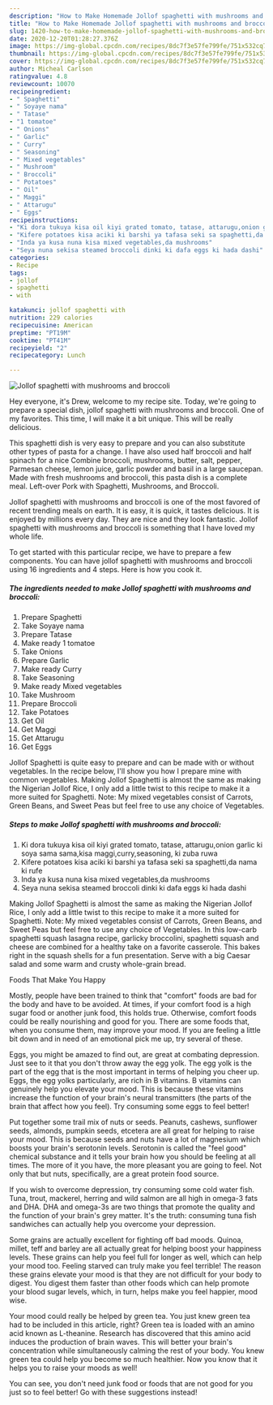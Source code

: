 ```yaml
---
description: "How to Make Homemade Jollof spaghetti with mushrooms and broccoli"
title: "How to Make Homemade Jollof spaghetti with mushrooms and broccoli"
slug: 1420-how-to-make-homemade-jollof-spaghetti-with-mushrooms-and-broccoli
date: 2020-12-20T01:28:27.376Z
image: https://img-global.cpcdn.com/recipes/8dc7f3e57fe799fe/751x532cq70/jollof-spaghetti-with-mushrooms-and-broccoli-recipe-main-photo.jpg
thumbnail: https://img-global.cpcdn.com/recipes/8dc7f3e57fe799fe/751x532cq70/jollof-spaghetti-with-mushrooms-and-broccoli-recipe-main-photo.jpg
cover: https://img-global.cpcdn.com/recipes/8dc7f3e57fe799fe/751x532cq70/jollof-spaghetti-with-mushrooms-and-broccoli-recipe-main-photo.jpg
author: Micheal Carlson
ratingvalue: 4.8
reviewcount: 10070
recipeingredient:
- " Spaghetti"
- " Soyaye nama"
- " Tatase"
- "1 tomatoe"
- " Onions"
- " Garlic"
- " Curry"
- " Seasoning"
- " Mixed vegetables"
- " Mushroom"
- " Broccoli"
- " Potatoes"
- " Oil"
- " Maggi"
- " Attarugu"
- " Eggs"
recipeinstructions:
- "Ki dora tukuya kisa oil kiyi grated tomato, tatase, attarugu,onion garlic ki soya sama sama,kisa maggi,curry,seasoning, ki zuba ruwa"
- "Kifere potatoes kisa aciki ki barshi ya tafasa seki sa spaghetti,da nama ki rufe"
- "Inda ya kusa nuna kisa mixed vegetables,da mushrooms"
- "Seya nuna sekisa steamed broccoli dinki ki dafa eggs ki hada dashi"
categories:
- Recipe
tags:
- jollof
- spaghetti
- with

katakunci: jollof spaghetti with 
nutrition: 229 calories
recipecuisine: American
preptime: "PT19M"
cooktime: "PT41M"
recipeyield: "2"
recipecategory: Lunch

---
```



![Jollof spaghetti with mushrooms and broccoli](https://img-global.cpcdn.com/recipes/8dc7f3e57fe799fe/751x532cq70/jollof-spaghetti-with-mushrooms-and-broccoli-recipe-main-photo.jpg)

Hey everyone, it's Drew, welcome to my recipe site. Today, we're going to prepare a special dish, jollof spaghetti with mushrooms and broccoli. One of my favorites. This time, I will make it a bit unique. This will be really delicious.

This spaghetti dish is very easy to prepare and you can also substitute other types of pasta for a change. I have also used half broccoli and half spinach for a nice Combine broccoli, mushrooms, butter, salt, pepper, Parmesan cheese, lemon juice, garlic powder and basil in a large saucepan. Made with fresh mushrooms and broccoli, this pasta dish is a complete meal. Left-over Pork with Spaghetti, Mushrooms, and Broccoli.

Jollof spaghetti with mushrooms and broccoli is one of the most favored of recent trending meals on earth. It is easy, it is quick, it tastes delicious. It is enjoyed by millions every day. They are nice and they look fantastic. Jollof spaghetti with mushrooms and broccoli is something that I have loved my whole life.


To get started with this particular recipe, we have to prepare a few components. You can have jollof spaghetti with mushrooms and broccoli using 16 ingredients and 4 steps. Here is how you cook it.

<!--inarticleads1-->

##### The ingredients needed to make Jollof spaghetti with mushrooms and broccoli:

1. Prepare  Spaghetti
1. Take  Soyaye nama
1. Prepare  Tatase
1. Make ready 1 tomatoe
1. Take  Onions
1. Prepare  Garlic
1. Make ready  Curry
1. Take  Seasoning
1. Make ready  Mixed vegetables
1. Take  Mushroom
1. Prepare  Broccoli
1. Take  Potatoes
1. Get  Oil
1. Get  Maggi
1. Get  Attarugu
1. Get  Eggs


Jollof Spaghetti is quite easy to prepare and can be made with or without vegetables. In the recipe below, I&#39;ll show you how I prepare mine with common vegetables. Making Jollof Spaghetti is almost the same as making the Nigerian Jollof Rice, I only add a little twist to this recipe to make it a more suited for Spaghetti. Note: My mixed vegetables consist of Carrots, Green Beans, and Sweet Peas but feel free to use any choice of Vegetables. 

<!--inarticleads2-->

##### Steps to make Jollof spaghetti with mushrooms and broccoli:

1. Ki dora tukuya kisa oil kiyi grated tomato, tatase, attarugu,onion garlic ki soya sama sama,kisa maggi,curry,seasoning, ki zuba ruwa
1. Kifere potatoes kisa aciki ki barshi ya tafasa seki sa spaghetti,da nama ki rufe
1. Inda ya kusa nuna kisa mixed vegetables,da mushrooms
1. Seya nuna sekisa steamed broccoli dinki ki dafa eggs ki hada dashi


Making Jollof Spaghetti is almost the same as making the Nigerian Jollof Rice, I only add a little twist to this recipe to make it a more suited for Spaghetti. Note: My mixed vegetables consist of Carrots, Green Beans, and Sweet Peas but feel free to use any choice of Vegetables. In this low-carb spaghetti squash lasagna recipe, garlicky broccolini, spaghetti squash and cheese are combined for a healthy take on a favorite casserole. This bakes right in the squash shells for a fun presentation. Serve with a big Caesar salad and some warm and crusty whole-grain bread. 

Foods That Make You Happy


Mostly, people have been trained to think that "comfort" foods are bad for the body and have to be avoided. At times, if your comfort food is a high sugar food or another junk food, this holds true. Otherwise, comfort foods could be really nourishing and good for you. There are some foods that, when you consume them, may improve your mood. If you are feeling a little bit down and in need of an emotional pick me up, try several of these.

Eggs, you might be amazed to find out, are great at combating depression. Just see to it that you don't throw away the egg yolk. The egg yolk is the part of the egg that is the most important in terms of helping you cheer up. Eggs, the egg yolks particularly, are rich in B vitamins. B vitamins can genuinely help you elevate your mood. This is because these vitamins increase the function of your brain's neural transmitters (the parts of the brain that affect how you feel). Try consuming some eggs to feel better!

Put together some trail mix of nuts or seeds. Peanuts, cashews, sunflower seeds, almonds, pumpkin seeds, etcetera are all great for helping to raise your mood. This is because seeds and nuts have a lot of magnesium which boosts your brain's serotonin levels. Serotonin is called the "feel good" chemical substance and it tells your brain how you should be feeling at all times. The more of it you have, the more pleasant you are going to feel. Not only that but nuts, specifically, are a great protein food source.

If you wish to overcome depression, try consuming some cold water fish. Tuna, trout, mackerel, herring and wild salmon are all high in omega-3 fats and DHA. DHA and omega-3s are two things that promote the quality and the function of your brain's grey matter. It's the truth: consuming tuna fish sandwiches can actually help you overcome your depression. 

Some grains are actually excellent for fighting off bad moods. Quinoa, millet, teff and barley are all actually great for helping boost your happiness levels. These grains can help you feel full for longer as well, which can help your mood too. Feeling starved can truly make you feel terrible! The reason these grains elevate your mood is that they are not difficult for your body to digest. You digest them faster than other foods which can help promote your blood sugar levels, which, in turn, helps make you feel happier, mood wise.

Your mood could really be helped by green tea. You just knew green tea had to be included in this article, right? Green tea is loaded with an amino acid known as L-theanine. Research has discovered that this amino acid induces the production of brain waves. This will better your brain's concentration while simultaneously calming the rest of your body. You knew green tea could help you become so much healthier. Now you know that it helps you to raise your moods as well!

You can see, you don't need junk food or foods that are not good for you just so to feel better! Go  with  these suggestions  instead!

